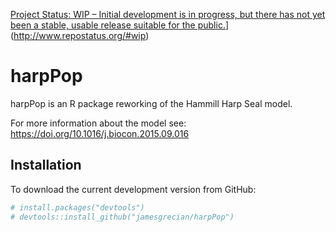 <!-- README.md is generated from README.Rmd. Please edit that file -->
[Project Status: WIP – Initial development is in progress, but there has not yet been a stable, usable release suitable for the public.](http://www.repostatus.org/badges/latest/wip.svg)\](<http://www.repostatus.org/#wip>)

harpPop
=======

harpPop is an R package reworking of the Hammill Harp Seal model.

For more information about the model see: <https://doi.org/10.1016/j.biocon.2015.09.016>

Installation
------------

To download the current development version from GitHub:

``` r
# install.packages("devtools")
# devtools::install_github("jamesgrecian/harpPop")
```
